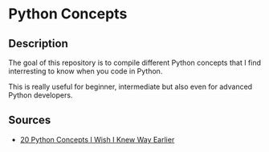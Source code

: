 # Python Concepts

## Description

The goal of this repository is to compile different Python concepts that I find interresting to know when you code in Python.

This is really useful for beginner, intermediate but also even for advanced Python developers.

## Sources

- [20 Python Concepts I Wish I Knew Way Earlier](https://levelup.gitconnected.com/20-python-concepts-i-wish-i-knew-way-earlier-573cd189c183)

